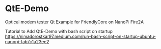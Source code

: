 # QtE-Demo

Optical modem tester
Qt Example for FriendlyCore on NanoPi Fire2A



Tutorial to Add QtE-Demo with bash script on startup
https://nimadorostkar97.medium.com/run-bash-script-on-startup-ubuntu-nanopi-fab7c1a23ee2

